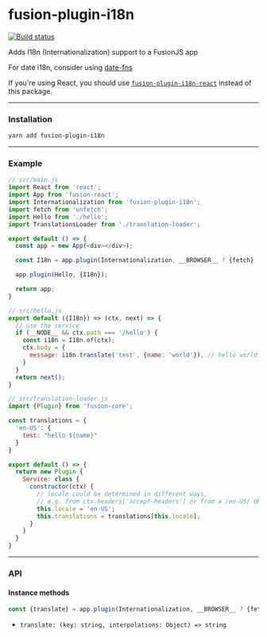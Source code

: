 # fusion-plugin-i18n

[![Build status](https://badge.buildkite.com/3f2d84d5538d87a19677f5d79304ac46a8a67f970520d13884.svg?branch=master)](https://buildkite.com/uberopensource/fusion-plugin-i18n)

Adds I18n (Internationalization) support to a FusionJS app

For date i18n, consider using [date-fns](https://date-fns.org/)

If you're using React, you should use [`fusion-plugin-i18n-react`](../fusion-plugin-i18n-react) instead of this package.

---

### Installation

```sh
yarn add fusion-plugin-i18n
```

---

### Example

```js
// src/main.js
import React from 'react';
import App from 'fusion-react';
import Internationalization from 'fusion-plugin-i18n';
import fetch from 'unfetch';
import Hello from './hello';
import TranslationsLoader from './translation-loader';

export default () => {
  const app = new App(<div></div>);

  const I18n = app.plugin(Internationalization, __BROWSER__ ? {fetch} : {TranslationsLoader});

  app.plugin(Hello, {I18n});

  return app;
}

// src/hello.js
export default ({I18n}) => (ctx, next) => {
  // use the service
  if (__NODE__ && ctx.path === '/hello') {
    const i18n = I18n.of(ctx);
    ctx.body = {
      message: i18n.translate('test', {name: 'world'}), // hello world
    }
  }
  return next();
}

// src/translation-loader.js
import {Plugin} from 'fusion-core';

const translations = {
  'en-US': {
    test: "hello ${name}"
  }
}

export default () => {
  return new Plugin {
    Service: class {
      constructor(ctx) {
        // locale could be determined in different ways,
        // e.g. from ctx.headers['accept-headers'] or from a /en-US/ URL
        this.locale = 'en-US';
        this.translations = translations[this.locale];
      }
    }
  }
}
```

---

### API

#### Instance methods

```js
const {translate} = app.plugin(Internationalization, __BROWSER__ ? {fetch} : {TranslationsLoader}).of();
```

- `translate: (key: string, interpolations: Object) => string`
